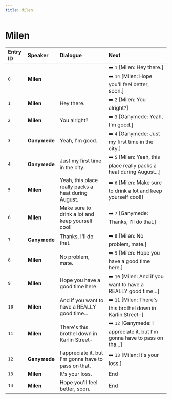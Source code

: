 ```yaml
---
title: Milen
---
```


# Milen


| Entry ID | Speaker | Dialogue | Next |
| :------- | :------ | :------- | :------------ |
| `0` | **Milen** |  | ➡️ `1` \[Milen: Hey there\.\]<br>➡️ `14` \[Milen: Hope you'll feel better, soon\.\] |
| `1` | **Milen** | Hey there\. | ➡️ `2` \[Milen: You alright?\] |
| `2` | **Milen** | You alright? | ➡️ `3` \[Ganymede: Yeah, I'm good\.\] |
| `3` | **Ganymede** | Yeah, I'm good\. | ➡️ `4` \[Ganymede: Just my first time in the city\.\] |
| `4` | **Ganymede** | Just my first time in the city\. | ➡️ `5` \[Milen: Yeah, this place really packs a heat during August\.\.\.\] |
| `5` | **Milen** | Yeah, this place really packs a heat during August\. | ➡️ `6` \[Milen: Make sure to drink a lot and keep yourself cool\!\] |
| `6` | **Milen** | Make sure to drink a lot and keep yourself cool\! | ➡️ `7` \[Ganymede: Thanks, I'll do that\.\] |
| `7` | **Ganymede** | Thanks, I'll do that\. | ➡️ `8` \[Milen: No problem, mate\.\] |
| `8` | **Milen** | No problem, mate\. | ➡️ `9` \[Milen: Hope you have a good time here\.\] |
| `9` | **Milen** | Hope you have a good time here\. | ➡️ `10` \[Milen: And if you want to have a REALLY good time\.\.\.\] |
| `10` | **Milen** | And if you want to have a REALLY good time\.\.\. | ➡️ `11` \[Milen: There's this brothel down in Karlin Street\-\] |
| `11` | **Milen** | There's this brothel down in Karlin Street\- | ➡️ `12` \[Ganymede: I appreciate it, but I'm gonna have to pass on tha\.\.\.\] |
| `12` | **Ganymede** | I appreciate it, but I'm gonna have to pass on that\. | ➡️ `13` \[Milen: It's your loss\.\] |
| `13` | **Milen** | It's your loss\. | End |
| `14` | **Milen** | Hope you'll feel better, soon\. | End |
